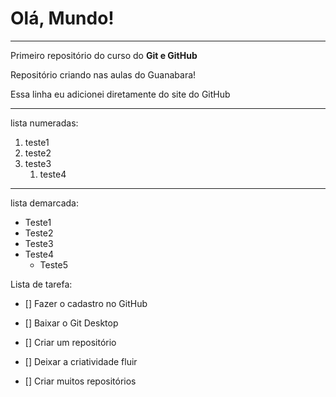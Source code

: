 # Olá, Mundo!
***
Primeiro repositório do curso do **Git e GitHub**

Repositório criando nas aulas do Guanabara!

Essa linha eu adicionei diretamente do site do GitHub
***

lista numeradas:
1. teste1
2. teste2
3. teste3
   1. teste4

***
lista demarcada:
* Teste1
* Teste2
* Teste3
* Teste4
   * Teste5

Lista de tarefa:
- [] Fazer o cadastro no GitHub
* [] Baixar o Git Desktop
- [] Criar um repositório
* [] Deixar a criatividade fluir
- [] Criar muitos repositórios